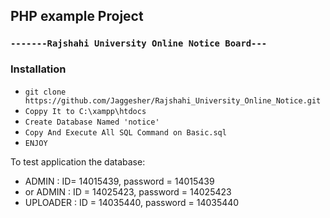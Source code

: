 ## PHP example Project ##

### `-------Rajshahi University Online Notice Board---` ###

### Installation ###
* `git clone https://github.com/Jaggesher/Rajshahi_University_Online_Notice.git`
* `Coppy It to C:\xampp\htdocs`
* `Create Database Named 'notice'`
* `Copy And Execute All SQL Command on Basic.sql`
* `ENJOY`

To test application the database:
* ADMIN : ID= 14015439, password = 14015439
* or ADMIN : ID = 14025423, password = 14025423
* UPLOADER : ID = 14035440, password = 14035440
